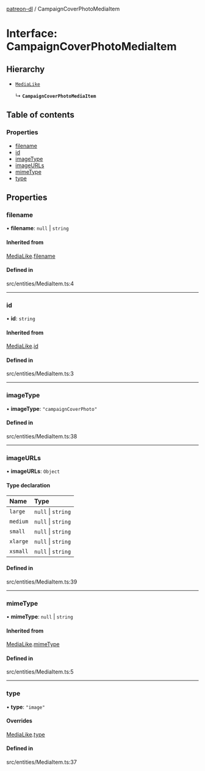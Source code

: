 [patreon-dl](../README.md) / CampaignCoverPhotoMediaItem

# Interface: CampaignCoverPhotoMediaItem

## Hierarchy

- [`MediaLike`](MediaLike.md)

  ↳ **`CampaignCoverPhotoMediaItem`**

## Table of contents

### Properties

- [filename](CampaignCoverPhotoMediaItem.md#filename)
- [id](CampaignCoverPhotoMediaItem.md#id)
- [imageType](CampaignCoverPhotoMediaItem.md#imagetype)
- [imageURLs](CampaignCoverPhotoMediaItem.md#imageurls)
- [mimeType](CampaignCoverPhotoMediaItem.md#mimetype)
- [type](CampaignCoverPhotoMediaItem.md#type)

## Properties

### filename

• **filename**: ``null`` \| `string`

#### Inherited from

[MediaLike](MediaLike.md).[filename](MediaLike.md#filename)

#### Defined in

src/entities/MediaItem.ts:4

___

### id

• **id**: `string`

#### Inherited from

[MediaLike](MediaLike.md).[id](MediaLike.md#id)

#### Defined in

src/entities/MediaItem.ts:3

___

### imageType

• **imageType**: ``"campaignCoverPhoto"``

#### Defined in

src/entities/MediaItem.ts:38

___

### imageURLs

• **imageURLs**: `Object`

#### Type declaration

| Name | Type |
| :------ | :------ |
| `large` | ``null`` \| `string` |
| `medium` | ``null`` \| `string` |
| `small` | ``null`` \| `string` |
| `xlarge` | ``null`` \| `string` |
| `xsmall` | ``null`` \| `string` |

#### Defined in

src/entities/MediaItem.ts:39

___

### mimeType

• **mimeType**: ``null`` \| `string`

#### Inherited from

[MediaLike](MediaLike.md).[mimeType](MediaLike.md#mimetype)

#### Defined in

src/entities/MediaItem.ts:5

___

### type

• **type**: ``"image"``

#### Overrides

[MediaLike](MediaLike.md).[type](MediaLike.md#type)

#### Defined in

src/entities/MediaItem.ts:37

